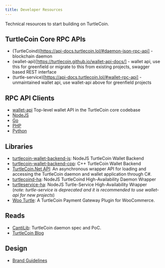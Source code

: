 ```yaml
---
title: Developer Resources
---
```


Technical resources to start building on TurtleCoin.

## TurtleCoin Core RPC APIs

* (TurtleCoind)[https://api-docs.turtlecoin.lol/#daemon-json-rpc-api] - blockchain daemon 
* (wallet-api)[https://turtlecoin.github.io/wallet-api-docs/] - wallet api, use this for greenfield or migrate to this from existing projects, swagger based REST interface
* (turtle-service)[https://api-docs.turtlecoin.lol/#wallet-rpc-api] - unmaintained wallet api, use wallet-api above for greenfield projects

## RPC API Clients

* [wallet-api](https://turtlecoin.github.io/wallet-api-docs/) Top-level wallet API in the TurtleCoin core codebase
* [NodeJS](https://www.npmjs.com/package/turtlecoin-rpc)
* [Go](https://github.com/turtlecoin/turtlecoin-rpc-go)
* [PHP](https://github.com/turtlecoin/turtlecoin-rpc-php)
* [Python](https://github.com/turtlecoin/turtlecoin-rpc-python)

## Libraries

* [turtlecoin-wallet-backend-js](https://github.com/turtlecoin/turtlecoin-wallet-backend-js): NodeJS TurtleCoin Wallet Backend  
* [turtlecoin-wallet-backend-cpp](https://github.com/zpalmtree/turtlecoin-wallet-backend-cpp): C++ TurtleCoin Wallet Backend  
* [TurtleCoin.Net API](https://github.com/turtlecoin/turtlecoin-walletd-csharp): An asynchronous wrapper API for loading and accessing the TurtleCoin daemon and wallet application through C#.  
* [turtlecoind-ha](https://www.npmjs.com/package/turtlecoind-ha): NodeJS TurtleCoind High-Availability Daemon Wrapper  
* [turtleservice-ha](https://www.npmjs.com/package/turtleservice-ha): NodeJS Turtle-Service High-Availability Wrapper  
(*note: turtle-service is deprecated and it is recommended to use wallet-api for new projects*)  
* [Woo Turtle](https://github.com/turtlecoin/woo-turtle): A TurtleCoin Payment Gateway Plugin for WooCommerce.  


## Reads

* [CantiLib](https://github.com/turtlecoin/cs-turtlecoin): TurtleCoin daemon spec and PoC.
* [TurtleCoin Blog](https://blog.turtlecoin.lol)

## Design

* [Brand Guidelines](https://github.com/turtlecoin/brand)
